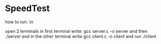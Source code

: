 # SpeedTest
how to run: \n

open 2 terminals
in first terminal write:
gcc server.c -o server
and then ./server
and in the other terminal write
gcc client.c -o client
and run ./client
